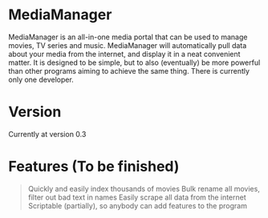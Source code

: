 # MediaManager
MediaManager is an all-in-one media portal that can be used to manage movies, TV series and music. MediaManager will automatically pull data about your media from the internet, and display it in a neat convenient matter. It is designed to be simple, but to also (eventually) be more powerful than other programs aiming to achieve the same thing.
There is currently only one developer.

# Version
Currently at version 0.3

# Features (To be finished)
>Quickly and easily index thousands of movies
>Bulk rename all movies, filter out bad text in names
>Easily scrape all data from the internet
>Scriptable (partially), so anybody can add features to the program
